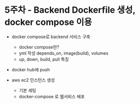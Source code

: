 # 5주차 - Backend Dockerfile 생성, docker compose 이용

- docker compose로 backend 서비스 구축
    - docker compose란?
    - yml 작성 depends_on, image(build), volumes
    - up, down, build, pull 특징

- docker hub에 push

- aws ec2 인스턴스 생성
    - 기본 세팅
    - docker-compose 로 웹서비스 배포
